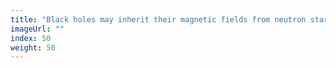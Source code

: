 ```yaml
---
title: "Black holes may inherit their magnetic fields from neutron stars"
imageUrl: ""
index: 50
weight: 50
---
```


